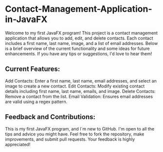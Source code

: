 # Contact-Management-Application-in-JavaFX
Welcome to my first JavaFX program! This project is a contact management application that allows you to add, edit, and delete contacts. Each contact includes a first name, last name, image, and a list of email addresses. Below is a brief overview of the current functionality and some ideas for future enhancements. If you have any tips or suggestions, I'd love to hear them!

## Current Features:
Add Contacts: Enter a first name, last name, email addresses, and select an image to create a new contact.
Edit Contacts: Modify existing contact details including first name, last name, emails, and image.
Delete Contacts: Remove a contact from the list.
Email Validation: Ensures email addresses are valid using a regex pattern.

## Feedback and Contributions:
This is my first JavaFX program, and I´m new to GitHub. I'm open to all the tips and advice you might have. Feel free to fork the repository, make improvements, and submit pull requests. Your feedback is highly appreciated!
